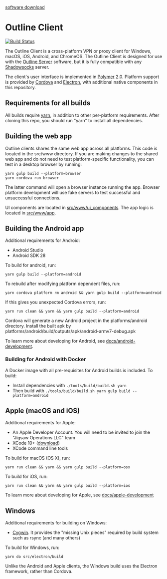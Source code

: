 [software download](https://shadowsocks.org/en/download/clients.html)

# Outline Client
[![Build Status](https://travis-ci.org/Jigsaw-Code/outline-client.svg?branch=master)](https://travis-ci.org/Jigsaw-Code/outline-client)

The Outline Client is a cross-platform VPN or proxy client for Windows, macOS, iOS, Android, and ChromeOS.  The Outline Client is designed for use with the [Outline Server](https://github.com/Jigsaw-Code/outline-server) software, but it is fully compatible with any [Shadowsocks](https://shadowsocks.org/) server.

The client's user interface is implemented in [Polymer](https://www.polymer-project.org/) 2.0.  Platform support is provided by [Cordova](https://cordova.apache.org/) and [Electron](https://electronjs.org/), with additional native components in this repository.

## Requirements for all builds

All builds require [yarn](https://yarnpkg.com/en/docs/install), in addition to other per-platform requirements. After cloning this repo, you should run "yarn" to install all dependencies.

## Building the web app

Outline clients shares the same web app across all platforms. This code is located in the src/www directory. If you are making changes to the shared web app and do not need to test platform-specific functionality, you can test in a desktop browser by running:

    yarn gulp build --platform=browser
    yarn cordova run browser

The latter command will open a browser instance running the app. Browser platform development will use fake servers to test successful and unsuccessful connections.

UI components are located in [src/www/ui_components](src/www/ui_components). The app logic is located in [src/www/app](www/app).

## Building the Android app

Additional requirements for Android:

* Android Studio
* Android SDK 28

To build for android, run:

    yarn gulp build --platform=android

To rebuild after modifying platform dependent files, run:

    yarn cordova platform rm android && yarn gulp build --platform=android

If this gives you unexpected Cordova errors, run:

    yarn run clean && yarn && yarn gulp build --platform=android

Cordova will generate a new Android project in the platforms/android directory.  Install the built apk by  platforms/android/build/outputs/apk/android-armv7-debug.apk

To learn more about developing for Android, see [docs/android-development](docs/android-development.md).

### Building for Android with Docker

A Docker image with all pre-requisites for Android builds is included.  To build:

* Install dependencies with `./tools/build/build.sh yarn`
* Then build with `./tools/build/build.sh yarn gulp build --platform=android`

## Apple (macOS and iOS)

Additional requirements for Apple:

* An Apple Developer Account.  You will need to be invited to join the "Jigsaw Operations LLC" team
* XCode 10+ ([download](https://developer.apple.com/xcode/))
* XCode command line tools

To build for macOS (OS X), run:

    yarn run clean && yarn && yarn gulp build --platform=osx

To build for iOS, run:

    yarn run clean && yarn && yarn gulp build --platform=ios

To learn more about developing for Apple, see [docs/apple-development](docs/apple-development.md)

## Windows

Additional requirements for building on Windows:

* [Cygwin](https://cygwin.com/install.html). It provides the "missing Unix pieces" required by build system such as rsync (and many others)

To build for Windows, run:

    yarn do src/electron/build

Unlike the Android and Apple clients, the Windows build uses the Electron framework, rather than Cordova.
